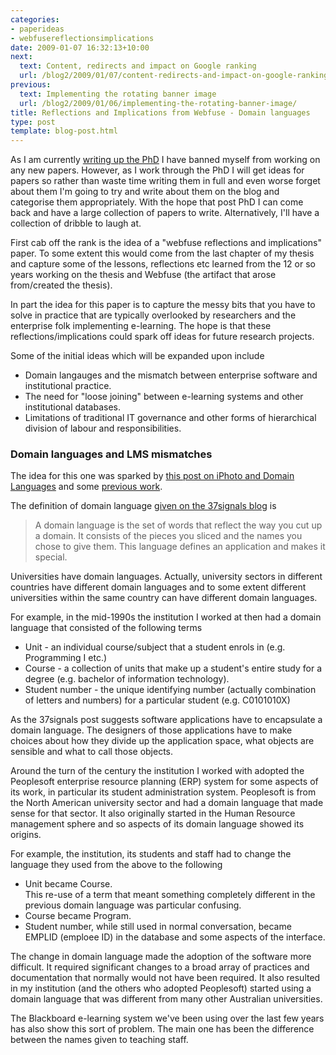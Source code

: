 ```yaml
---
categories:
- paperideas
- webfusereflectionsimplications
date: 2009-01-07 16:32:13+10:00
next:
  text: Content, redirects and impact on Google ranking
  url: /blog2/2009/01/07/content-redirects-and-impact-on-google-ranking/
previous:
  text: Implementing the rotating banner image
  url: /blog2/2009/01/06/implementing-the-rotating-banner-image/
title: Reflections and Implications from Webfuse - Domain languages
type: post
template: blog-post.html
---
```

As I am currently [writing up the PhD](/blog2/research/phd-thesis/) I have banned myself from working on any new papers. However, as I work through the PhD I will get ideas for papers so rather than waste time writing them in full and even worse forget about them I'm going to try and write about them on the blog and categorise them appropriately. With the hope that post PhD I can come back and have a large collection of papers to write. Alternatively, I'll have a collection of dribble to laugh at.

First cab off the rank is the idea of a "webfuse reflections and implications" paper. To some extent this would come from the last chapter of my thesis and capture some of the lessons, reflections etc learned from the 12 or so years working on the thesis and Webfuse (the artifact that arose from/created the thesis).

In part the idea for this paper is to capture the messy bits that you have to solve in practice that are typically overlooked by researchers and the enterprise folk implementing e-learning. The hope is that these reflections/implications could spark off ideas for future research projects.

Some of the initial ideas which will be expanded upon include

- Domain langauges and the mismatch between enterprise software and institutional practice.
- The need for "loose joining" between e-learning systems and other institutional databases.
- Limitations of traditional IT governance and other forms of hierarchical division of labour and responsibilities.

### Domain languages and LMS mismatches

The idea for this one was sparked by [this post on iPhoto and Domain Languages](http://www.37signals.com/svn/posts/1507-iphoto-09-and-domain-language) and some [previous work](/blog2/publications/how-to-live-with-erp-systems-and-thrive/).

The definition of domain language [given on the 37signals blog](http://www.37signals.com/svn/posts/1507-iphoto-09-and-domain-language) is

> A domain language is the set of words that reflect the way you cut up a domain. It consists of the pieces you sliced and the names you chose to give them. This language defines an application and makes it special.

Universities have domain languages. Actually, university sectors in different countries have different domain languages and to some extent different universities within the same country can have different domain languages.

For example, in the mid-1990s the institution I worked at then had a domain language that consisted of the following terms

- Unit - an individual course/subject that a student enrols in (e.g. Programming I etc.)
- Course - a collection of units that make up a student's entire study for a degree (e.g. bachelor of information technology).
- Student number - the unique identifying number (actually combination of letters and numbers) for a particular student (e.g. C0101010X)

As the 37signals post suggests software applications have to encapsulate a domain language. The designers of those applications have to make choices about how they divide up the application space, what objects are sensible and what to call those objects.

Around the turn of the century the institution I worked with adopted the Peoplesoft enterprise resource planning (ERP) system for some aspects of its work, in particular its student administration system. Peoplesoft is from the North American university sector and had a domain language that made sense for that sector. It also originally started in the Human Resource management sphere and so aspects of its domain language showed its origins.

For example, the institution, its students and staff had to change the language they used from the above to the following

- Unit became Course.  
    This re-use of a term that meant something completely different in the previous domain language was particular confusing.
- Course became Program.
- Student number, while still used in normal conversation, became EMPLID (emploee ID) in the database and some aspects of the interface.

The change in domain language made the adoption of the software more difficult. It required significant changes to a broad array of practices and documentation that normally would not have been required. It also resulted in my institution (and the others who adopted Peoplesoft) started using a domain language that was different from many other Australian universities.

The Blackboard e-learning system we've been using over the last few years has also show this sort of problem. The main one has been the difference between the names given to teaching staff.